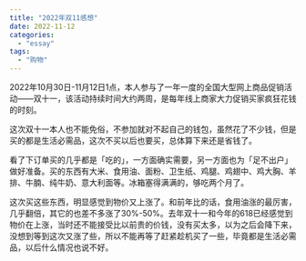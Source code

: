 ```yaml
---
title: "2022年双11感想"
date: 2022-11-12
categories: 
  - "essay"
tags: 
  - "购物"
---
```


2022年10月30日-11月12日1点，本人参与了一年一度的全国大型网上商品促销活动——双十一，该活动持续时间大约两周，是每年线上商家大力促销买家疯狂花钱的时刻。

这次双十一本人也不能免俗，不参加就对不起自己的钱包，虽然花了不少钱，但是买的都是生活必需品，这次不买以后也要买，总体算下来还是省钱了。

看了下订单买的几乎都是「吃的」，一方面确实需要，另一方面也为「足不出户」做好准备。买的东西有大米、食用油、面粉、卫生纸、鸡腿、鸡翅中、鸡大胸、羊排、牛腩、纯牛奶、意大利面等。冰箱塞得满满的，够吃两个月了。

这次买这些东西，明显感觉到物价又上涨了。和前年比的话，食用油涨的最厉害，几乎翻倍，其它的也差不多涨了30%-50%。去年双十一和今年的618已经感觉到物价在上涨，当时还不能接受比以前贵的价钱，没有买太多，以为之后会降下来，没想到等到这次又涨了些，所以不能再等了赶紧趁机买了一些，毕竟都是生活必需品，以后什么情况也说不好。
